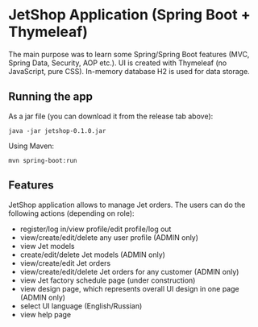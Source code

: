 # JetShop Application (Spring Boot + Thymeleaf)

The main purpose was to learn some Spring/Spring Boot features (MVC, Spring Data, Security, AOP etc.). UI is created with Thymeleaf (no JavaScript, pure CSS). In-memory database H2 is used for data storage.

## Running the app

As a jar file (you can download it from the release tab above):

`java -jar jetshop-0.1.0.jar`


Using Maven:

`mvn spring-boot:run`

## Features

JetShop application allows to manage Jet orders.
The users can do the following actions (depending on role):

- register/log in/view profile/edit profile/log out
- view/create/edit/delete any user profile (ADMIN only)
- view Jet models
- create/edit/delete Jet models (ADMIN only)
- view/create/edit Jet orders
- view/create/edit/delete Jet orders for any customer (ADMIN only)
- view Jet factory schedule page (under construction)
- view design page, which represents overall UI design in one page (ADMIN only)
- select UI language (English/Russian)
- view help page